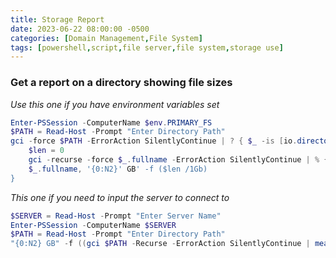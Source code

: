 ```yaml
---
title: Storage Report
date: 2023-06-22 08:00:00 -0500
categories: [Domain Management,File System]
tags: [powershell,script,file server,file system,storage use]
---
```


### Get a report on a directory showing file sizes
*Use this one if you have environment variables set*
```powershell
Enter-PSSession -ComputerName $env.PRIMARY_FS
$PATH = Read-Host -Prompt "Enter Directory Path"
gci -force $PATH -ErrorAction SilentlyContinue | ? { $_ -is [io.directoryinfo] } | % { 
    $len = 0
    gci -recurse -force $_.fullname -ErrorAction SilentlyContinue | % { $len += $_.length }
    $_.fullname, '{0:N2}' GB' -f ($len /1Gb)
}

```
*This one if you need to input the server to connect to*
```powershell
$SERVER = Read-Host -Prompt "Enter Server Name"
Enter-PSSession -ComputerName $SERVER
$PATH = Read-Host -Prompt "Enter Directory Path"
"{0:N2} GB" -f ((gci $PATH -Recurse -ErrorAction SilentlyContinue | measure Length -s).sum /1Gb)

```